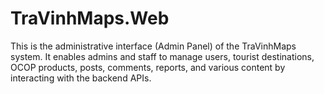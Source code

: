 # TraVinhMaps.Web
This is the administrative interface (Admin Panel) of the TraVinhMaps system. It enables admins and staff to manage users, tourist destinations, OCOP products, posts, comments, reports, and various content by interacting with the backend APIs.
